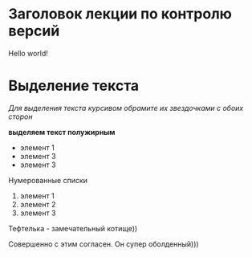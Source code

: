 # Заголовок лекции по контролю версий

Hello world!

# Выделение текста


*Для выделения текста курсивом обрамите их звездочками с обоих сторон*

**выделяем текст полужирным**

* элемент 1
* элемент 3
* элемент 3

Нумерованные списки

1. элемент 1
2. элемент 2
3. элемент 3


Тефтелька - замечательный котище))

Совершенно с этим согласен. Он супер оболденный)))

